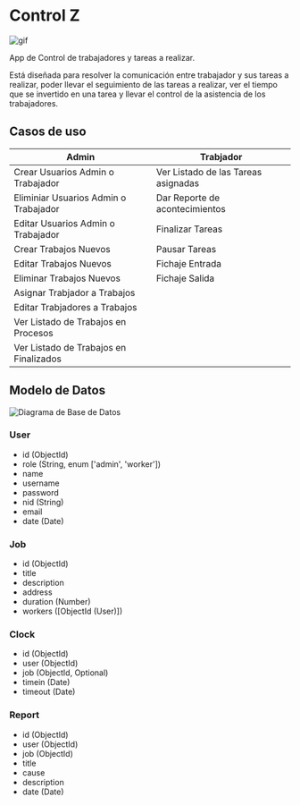 # Control Z 
![gif](Img%5Cgif.gif)

App de Control de trabajadores y tareas a realizar.

Está diseñada para resolver  la comunicación entre trabajador y sus tareas a realizar, poder llevar el seguimiento de las tareas a  realizar, ver el tiempo que se invertido en una tarea y llevar el control de la asistencia de los trabajadores.

## Casos de uso 

| Admin                                    |                  Trabjador          |   
|------------------------------------------|-------------------------------------|
|Crear Usuarios Admin o Trabajador         | Ver Listado de las Tareas asignadas |
|Eliminiar Usuarios Admin o Trabajador     |  Dar Reporte de acontecimientos     |
|Editar Usuarios Admin o Trabajador        | Finalizar Tareas                    |
|Crear Trabajos Nuevos | Pausar Tareas     |
|Editar Trabajos Nuevos | Fichaje Entrada  |
|Eliminar Trabajos Nuevos | Fichaje Salida |
|Asignar Trabjador a Trabajos              |
|Editar Trabjadores a Trabajos             |
|Ver Listado de Trabajos en Procesos       |
|Ver Listado de Trabajos en Finalizados    | 

## Modelo de Datos

![Diagrama de Base de Datos](Img%5CUntitled%20Diagram.drawio2.jpg)

### User
- id (ObjectId)
- role (String, enum ['admin', 'worker'])   
- name
- username
- password
- nid (String)
- email  
- date (Date)

### Job 
- id (ObjectId)
- title
- description
- address
- duration (Number)
- workers ([ObjectId (User)])

### Clock
- id (ObjectId)
- user (ObjectId)
- job (ObjectId, Optional)
- timein (Date)
- timeout (Date)

### Report
- id (ObjectId)
- user (ObjectId)
- job (ObjectId)
- title
- cause
- description
- date (Date)